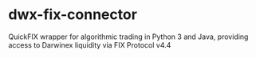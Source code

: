 # dwx-fix-connector
QuickFIX wrapper for algorithmic trading in Python 3 and Java, providing access to Darwinex liquidity via FIX Protocol v4.4
